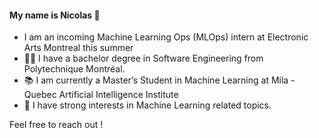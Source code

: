 #### My name is Nicolas 👋

- I am an incoming Machine Learning Ops (MLOps) intern at Electronic Arts Montreal this summer
- 👨‍🎓 I have a bachelor degree in Software Engineering from Polytechnique Montréal. <br>
- 📚 I am currently a Master’s Student in Machine Learning at Mila - Quebec Artificial Intelligence Institute <br>
- 🧠 I have strong interests in Machine Learning related topics. 

Feel free to reach out !

<!--
**NicDN/NicDN** is a ✨ _special_ ✨ repository because its `README.md` (this file) appears on your GitHub profile.

Here are some ideas to get you started:

- 🔭 I’m currently working on ...
- 🌱 I’m currently learning ...
- 👯 I’m looking to collaborate on ...
- 🤔 I’m looking for help with ...
- 💬 Ask me about ...
- 📫 How to reach me: ...
- 😄 Pronouns: ...
- ⚡ Fun fact: ...
-->

